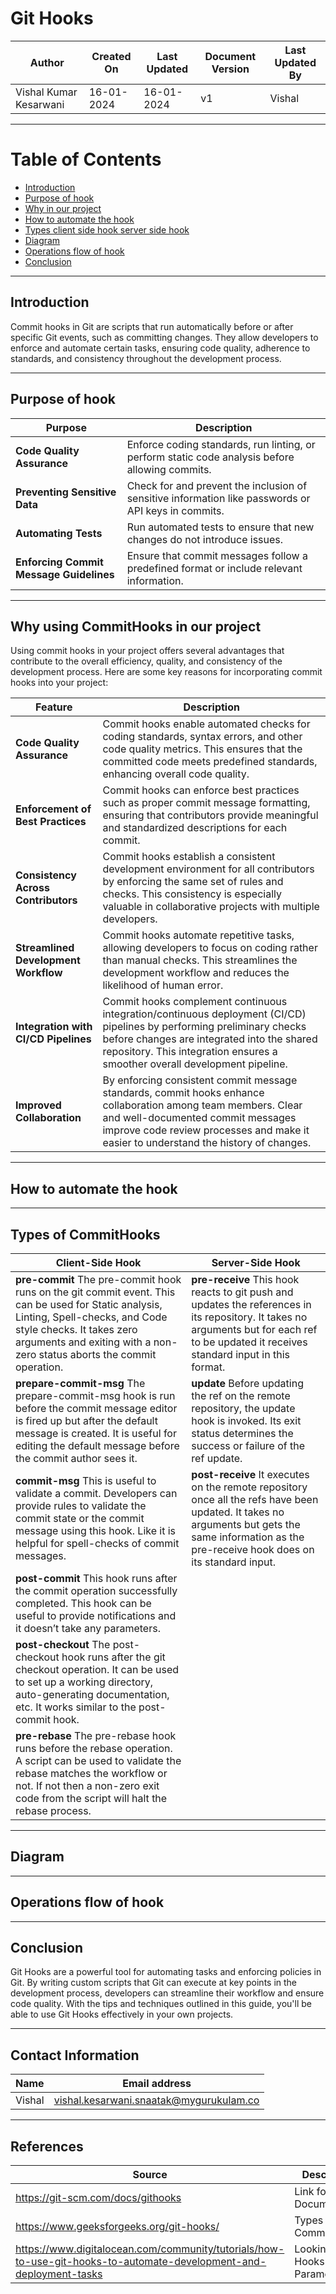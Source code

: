 # Git Hooks 
| Author                 | Created On | Last Updated | Document Version | Last Updated By |
| ---------------------- | ---------- | ------------ | ---------------- | --------------- |
| Vishal Kumar Kesarwani | 16-01-2024 | 16-01-2024   | v1               |  Vishal         |

***

# Table of Contents

+ [Introduction](#Introduction)
+ [Purpose of hook](#Purpose_of_hook)
+ [Why in our project](#Why_in_our_project)
+ [How to automate the hook](#How_to_automate_the_hook)
+ [Types client side hook server side hook](#Types_client_side_hook_server_side_hook)
+ [Diagram](#Diagram)
+ [Operations flow of hook](#Operations_flow_of_hook)
+ [Conclusion](#Conclusion)
  
***

## Introduction

Commit hooks in Git are scripts that run automatically before or after specific Git events, such as committing changes. They allow developers to enforce and automate certain tasks, ensuring code quality, adherence to standards, and consistency throughout the development process.

***

## Purpose of hook

| **Purpose** | **Description** |
| ----------- | --------------- |
| **Code Quality Assurance** | Enforce coding standards, run linting, or perform static code analysis before allowing commits. |
| **Preventing Sensitive Data** | Check for and prevent the inclusion of sensitive information like passwords or API keys in commits. |
| **Automating Tests** | Run automated tests to ensure that new changes do not introduce issues. |
| **Enforcing Commit Message Guidelines** | Ensure that commit messages follow a predefined format or include relevant information. |

***

## Why using CommitHooks in our project

Using commit hooks in your project offers several advantages that contribute to the overall efficiency, quality, and consistency of the development process. Here are some key reasons for incorporating commit hooks into your project:

| **Feature** | **Description** |
| ----------- | --------------- |
| **Code Quality Assurance** | Commit hooks enable automated checks for coding standards, syntax errors, and other code quality metrics. This ensures that the committed code meets predefined standards, enhancing overall code quality.
| **Enforcement of Best Practices** | Commit hooks can enforce best practices such as proper commit message formatting, ensuring that contributors provide meaningful and standardized descriptions for each commit. |
| **Consistency Across Contributors** | Commit hooks establish a consistent development environment for all contributors by enforcing the same set of rules and checks. This consistency is especially valuable in collaborative projects with multiple developers. |
| **Streamlined Development Workflow** | Commit hooks automate repetitive tasks, allowing developers to focus on coding rather than manual checks. This streamlines the development workflow and reduces the likelihood of human error. |
| **Integration with CI/CD Pipelines** | Commit hooks complement continuous integration/continuous deployment (CI/CD) pipelines by performing preliminary checks before changes are integrated into the shared repository. This integration ensures a smoother overall development pipeline. |
| **Improved Collaboration** | By enforcing consistent commit message standards, commit hooks enhance collaboration among team members. Clear and well-documented commit messages improve code review processes and make it easier to understand the history of changes. |

*** 

## How to automate the hook
***

## Types of CommitHooks

| **Client-Side Hook** | **Server-Side Hook** |
| -------------------- | -------------------- |
| **pre-commit** The pre-commit hook runs on the git commit event. This can be used for Static analysis, Linting, Spell-checks, and Code style checks. It takes zero arguments and exiting with a non-zero status aborts the commit operation. | **pre-receive** This hook reacts to git push and updates the references in its repository. It takes no arguments but for each ref to be updated it receives standard input in this format. |
| **prepare-commit-msg** The prepare-commit-msg hook is run before the commit message editor is fired up but after the default message is created. It is useful for editing the default message before the commit author sees it. | **update**  Before updating the ref on the remote repository, the update hook is invoked. Its exit status determines the success or failure of the ref update. |
| **commit-msg** This is useful to validate a commit. Developers can provide rules to validate the commit state or the commit message using this hook. Like it is helpful for spell-checks of commit messages. | **post-receive** It executes on the remote repository once all the refs have been updated. It takes no arguments but gets the same information as the pre-receive hook does on its standard input. |
| **post-commit** This hook runs after the commit operation successfully completed. This hook can be useful to provide notifications and it doesn’t take any parameters. |                                                                                                            |
| **post-checkout** The post-checkout hook runs after the git checkout operation. It can be used to set up a working directory, auto-generating documentation, etc. It works similar to the post-commit hook. | |
| **pre-rebase** The pre-rebase hook runs before the rebase operation. A script can be used to validate the rebase matches the workflow or not. If not then a non-zero exit code from the script will halt the rebase process. |  |

***

## Diagram
***
## Operations flow of hook
***
## Conclusion

Git Hooks are a powerful tool for automating tasks and enforcing policies in Git. By writing custom scripts that Git can execute at key points in the development process, developers can streamline their workflow and ensure code quality. With the tips and techniques outlined in this guide, you'll be able to use Git Hooks effectively in your own projects.

***

## Contact Information

| Name | Email address |
| ---- | ------------- |
| Vishal | vishal.kesarwani.snaatak@mygurukulam.co |

***

## References

| Source | Description |
| ------ | ----------- |
| https://git-scm.com/docs/githooks | Link for Documentation |
| https://www.geeksforgeeks.org/git-hooks/ | Types of CommitHooks |
| https://www.digitalocean.com/community/tutorials/how-to-use-git-hooks-to-automate-development-and-deployment-tasks | Looking at Hooks By Parameter |

